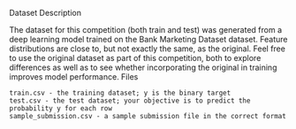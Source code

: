 Dataset Description

The dataset for this competition (both train and test) was generated from a deep learning model trained on the Bank Marketing Dataset dataset. Feature distributions are close to, but not exactly the same, as the original. Feel free to use the original dataset as part of this competition, both to explore differences as well as to see whether incorporating the original in training improves model performance.
Files

    train.csv - the training dataset; y is the binary target
    test.csv - the test dataset; your objective is to predict the probability y for each row
    sample_submission.csv - a sample submission file in the correct format
